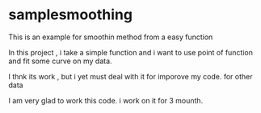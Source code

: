 # samplesmoothing
This is an example for smoothin method  from a easy function 


In this project , i take a simple function and i want to use point of function and fit some curve on my data.

I thnk its work , but i yet must deal with it for imporove my code. for other data

I am very glad to work this code. i work on it for 3 mounth.


